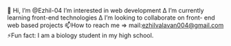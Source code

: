  👋 Hi, I’m @Ezhil-04
     I’m interested in web development
  ∆ I’m currently learning front-end         technologies
  ∆ I’m looking to collaborate on front-     end web based projects
  📫How to reach me =>                       mail:ezhilvalavan004@gmail.com
  ⚡Fun fact: I am a biology student         in my high school. 



